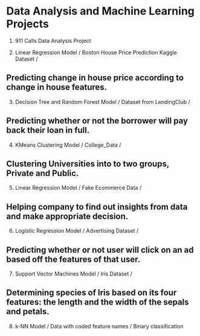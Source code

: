 # Data Analysis and Machine Learning Projects

1. 911 Calls Data Analysis Project

2. Linear Regression Model / Boston House Price Prediction Kaggle Dataset / 

## **Predicting change in house price according to change in house features.**

3. Decision Tree and Random Forest Model / Dataset from LendingClub /

## **Predicting whether or not the borrower will pay back their loan in full.** 

4. KMeans Clustering Model / College_Data / 

## **Clustering  Universities into to two groups, Private and Public.**

5. Linear Regression Model / Fake Ecommerce Data / 

## **Helping company to find out insights from data and make appropriate decision.**

6. Logistic Regression Model / Advertising Dataset / 

## **Predicting whether or not user will click on an ad based off the features of that user.**

7. Support Vector Machines Model / Iris Dataset / 

## **Determining species of Iris based on its four features: the length and the width of the sepals and petals.**

8. k-NN Model / Data with coded feature names / Binary classification 


